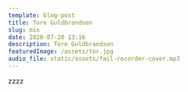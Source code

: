 ```yaml
---
template: blog-post
title: Tore Guldbrandsen
slug: mix
date: 2020-07-20 13:16
description: Tore Guldbrandsen
featuredImage: /assets/tor.jpg
audio_file: static/assets/fail-recorder-cover.mp3
---
```

zzzz
